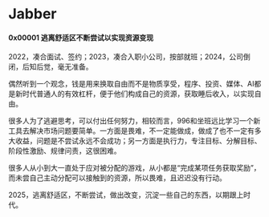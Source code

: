 # Jabber

#### 0x00001 逃离舒适区不断尝试以实现资源变现

2022，凑合面试、签约；2023，凑合入职小公司，按部就班；2024，公司倒闭，后知后觉，毫无准备。

偶然听到一个观念，钱是用来换取自由而不是物质享受，程序、投资、媒体、AI都是新时代普通人的有效杠杆，便于他们构成自己的资源，获取睡后收入，以实现自由。

很多人为了逃避思考，可以付出任何努力，相较而言，996和坐班远比学习一个新工具去解决市场问题要简单。一方面是畏难，不一定能做成，做成了也不一定有多大收益，问题是不尝试永远不会成功；另一方面是执行力，专注目标、分解目标、阶段性激励、规律问责，这很困难。

很多人从小到大一直处于应对被分配的游戏，从小都是“完成某项任务获取奖励”，而未尝自己主动分配可以接触到的资源，所以畏难，且迟迟没有行动。

2025，逃离舒适区，不断尝试，做出改变，沉淀一些自己的东西，以期跟上时代。

